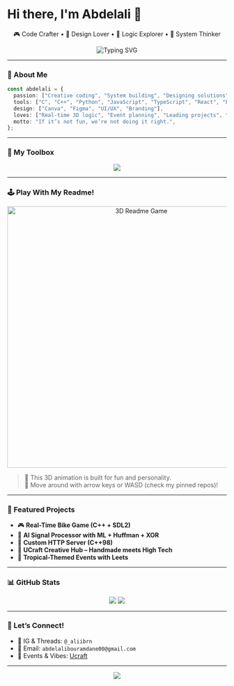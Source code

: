 # Hi there, I'm Abdelali 👋

<p align="center">
  🎮 Code Crafter • 🎨 Design Lover • 🧠 Logic Explorer • 🔧 System Thinker  
</p>

<p align="center">
  <img src="https://readme-typing-svg.herokuapp.com?font=Fira+Code&duration=3000&pause=1000&color=00F57A&center=true&vCenter=true&width=435&lines=Turning+ideas+into+reality;Blending+logic+with+art;Always+learning%2C+always+building!" alt="Typing SVG" />
</p>

---

### 🚀 About Me

```ts
const abdelali = {
  passion: ["Creative coding", "System building", "Designing solutions"],
  tools: ["C", "C++", "Python", "JavaScript", "TypeScript", "React", "PHP", "Docker", "SQL"],
  design: ["Canva", "Figma", "UI/UX", "Branding"],
  loves: ["Real-time 3D logic", "Event planning", "Leading projects", "Exploring tech & art"],
  motto: "If it’s not fun, we’re not doing it right.",
};
```

---

### 🧰 My Toolbox

<p align="center">
  <img src="https://skillicons.dev/icons?i=cpp,python,js,ts,react,php,docker,git,linux,figma,canva,vscode&perline=7" />
</p>

---

### 🕹️ Play With My Readme!

<p align="center">
  <img src="https://github.com/afk-ali/3d-profile-readme-game/raw/main/game-preview.gif" alt="3D Readme Game" width="600"/>
</p>

> 🤍 This 3D animation is built for fun and personality.  
> 🎯 Move around with arrow keys or WASD (check my pinned repos)!

---

### 🎨 Featured Projects

- 🎮 **Real-Time Bike Game (C++ + SDL2)**
- 🧠 **AI Signal Processor with ML + Huffman + XOR**
- 📆 **Custom HTTP Server (C++98)**
- 🐽 **UCraft Creative Hub – Handmade meets High Tech**
- 🌴 **Tropical-Themed Events with Leets**

---

### 📊 GitHub Stats

<p align="center">
  <img src="https://github-readme-stats.vercel.app/api?username=afk-ali&show_icons=true&theme=tokyonight&count_private=true" />
  <img src="https://github-readme-streak-stats.herokuapp.com/?user=afk-ali&theme=tokyonight" />
</p>

---

### 📢 Let’s Connect!

- 🧵 IG & Threads: `@_aliibrn`
- 📨 Email: `abdelalibouramdane00@gmail.com`
- 🎥 Events & Vibes: [Ucraft](https://www.instagram.com/ucraft.um6p/#)

---

<p align="center">
  <img src="https://github-profile-trophy.vercel.app/?username=afk-ali&theme=onestar&no-frame=true&row=1&column=7" />
</p>

